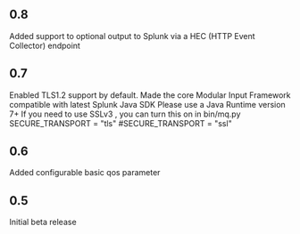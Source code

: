 0.8
---
Added support to optional output to Splunk via a HEC (HTTP Event Collector) endpoint

0.7
---
Enabled TLS1.2 support by default.
Made the  core Modular Input Framework compatible with latest Splunk Java SDK
Please use a Java Runtime version 7+
If you need to use SSLv3 , you can turn this on in bin/mq.py
SECURE_TRANSPORT = "tls"
#SECURE_TRANSPORT = "ssl"

0.6
----
Added configurable basic qos parameter

0.5
-----
Initial beta release


